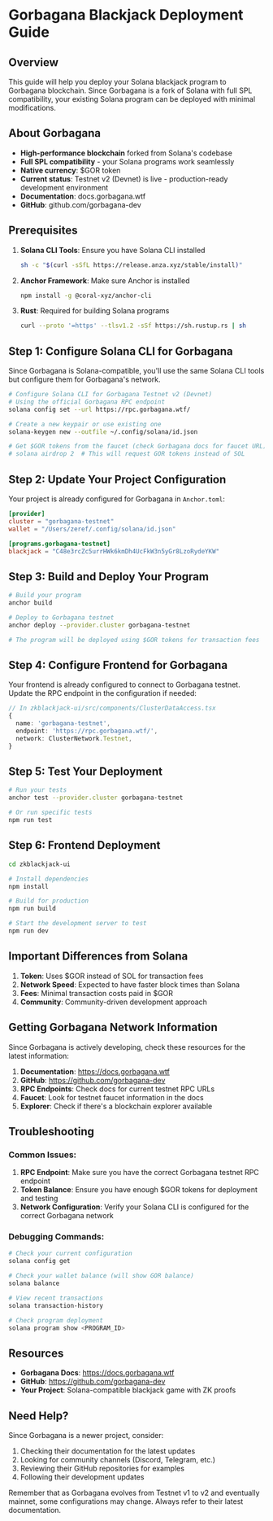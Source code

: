 # Gorbagana Blackjack Deployment Guide

## Overview
This guide will help you deploy your Solana blackjack program to Gorbagana blockchain. Since Gorbagana is a fork of Solana with full SPL compatibility, your existing Solana program can be deployed with minimal modifications.

## About Gorbagana
- **High-performance blockchain** forked from Solana's codebase
- **Full SPL compatibility** - your Solana programs work seamlessly
- **Native currency**: $GOR token
- **Current status**: Testnet v2 (Devnet) is live - production-ready development environment
- **Documentation**: docs.gorbagana.wtf
- **GitHub**: github.com/gorbagana-dev

## Prerequisites

1. **Solana CLI Tools**: Ensure you have Solana CLI installed
   ```bash
   sh -c "$(curl -sSfL https://release.anza.xyz/stable/install)"
   ```

2. **Anchor Framework**: Make sure Anchor is installed
   ```bash
   npm install -g @coral-xyz/anchor-cli
   ```

3. **Rust**: Required for building Solana programs
   ```bash
   curl --proto '=https' --tlsv1.2 -sSf https://sh.rustup.rs | sh
   ```

## Step 1: Configure Solana CLI for Gorbagana

Since Gorbagana is Solana-compatible, you'll use the same Solana CLI tools but configure them for Gorbagana's network.

```bash
# Configure Solana CLI for Gorbagana Testnet v2 (Devnet)
# Using the official Gorbagana RPC endpoint
solana config set --url https://rpc.gorbagana.wtf/

# Create a new keypair or use existing one
solana-keygen new --outfile ~/.config/solana/id.json

# Get $GOR tokens from the faucet (check Gorbagana docs for faucet URL)
# solana airdrop 2  # This will request GOR tokens instead of SOL
```

## Step 2: Update Your Project Configuration

Your project is already configured for Gorbagana in `Anchor.toml`:

```toml
[provider]
cluster = "gorbagana-testnet"
wallet = "/Users/zeref/.config/solana/id.json"

[programs.gorbagana-testnet]
blackjack = "C48e3rcZc5urrHWk6kmDh4UcFkW3n5yGr8LzoRydeYKW"
```

## Step 3: Build and Deploy Your Program

```bash
# Build your program
anchor build

# Deploy to Gorbagana testnet
anchor deploy --provider.cluster gorbagana-testnet

# The program will be deployed using $GOR tokens for transaction fees
```

## Step 4: Configure Frontend for Gorbagana

Your frontend is already configured to connect to Gorbagana testnet. Update the RPC endpoint in the configuration if needed:

```typescript
// In zkblackjack-ui/src/components/ClusterDataAccess.tsx
{
  name: 'gorbagana-testnet',
  endpoint: 'https://rpc.gorbagana.wtf/',
  network: ClusterNetwork.Testnet,
}
```

## Step 5: Test Your Deployment

```bash
# Run your tests
anchor test --provider.cluster gorbagana-testnet

# Or run specific tests
npm run test
```

## Step 6: Frontend Deployment

```bash
cd zkblackjack-ui

# Install dependencies
npm install

# Build for production
npm run build

# Start the development server to test
npm run dev
```

## Important Differences from Solana

1. **Token**: Uses $GOR instead of SOL for transaction fees
2. **Network Speed**: Expected to have faster block times than Solana
3. **Fees**: Minimal transaction costs paid in $GOR
4. **Community**: Community-driven development approach

## Getting Gorbagana Network Information

Since Gorbagana is actively developing, check these resources for the latest information:

1. **Documentation**: https://docs.gorbagana.wtf
2. **GitHub**: https://github.com/gorbagana-dev
3. **RPC Endpoints**: Check docs for current testnet RPC URLs
4. **Faucet**: Look for testnet faucet information in the docs
5. **Explorer**: Check if there's a blockchain explorer available

## Troubleshooting

### Common Issues:

1. **RPC Endpoint**: Make sure you have the correct Gorbagana testnet RPC endpoint
2. **Token Balance**: Ensure you have enough $GOR tokens for deployment and testing
3. **Network Configuration**: Verify your Solana CLI is configured for the correct Gorbagana network

### Debugging Commands:

```bash
# Check your current configuration
solana config get

# Check your wallet balance (will show GOR balance)
solana balance

# View recent transactions
solana transaction-history

# Check program deployment
solana program show <PROGRAM_ID>
```

## Resources

- **Gorbagana Docs**: https://docs.gorbagana.wtf
- **GitHub**: https://github.com/gorbagana-dev
- **Your Project**: Solana-compatible blackjack game with ZK proofs

## Need Help?

Since Gorbagana is a newer project, consider:
1. Checking their documentation for the latest updates
2. Looking for community channels (Discord, Telegram, etc.)
3. Reviewing their GitHub repositories for examples
4. Following their development updates

Remember that as Gorbagana evolves from Testnet v1 to v2 and eventually mainnet, some configurations may change. Always refer to their latest documentation. 